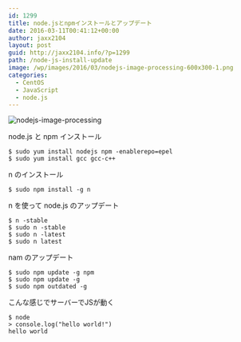 ```yaml
---
id: 1299
title: node.jsとnpmインストールとアップデート
date: 2016-03-11T00:41:12+00:00
author: jaxx2104
layout: post
guid: http://jaxx2104.info/?p=1299
path: /node-js-install-update
image: /wp/images/2016/03/nodejs-image-processing-600x300-1.png
categories:
  - CentOS
  - JavaScript
  - node.js
---
```

<img src="/images/2016/03/nodejs-image-processing-600x300.png" alt="nodejs-image-processing" class="img-rounded img-responsive aligncenter size-medium wp-image-1303" />

node.js と npm インストール
```
$ sudo yum install nodejs npm -enablerepo=epel
$ sudo yum install gcc gcc-c++
```

<!--more-->

n のインストール
```
$ sudo npm install -g n
```

n を使って node.js のアップデート
```
$ n -stable
$ sudo n -stable
$ sudo n -latest
$ sudo n latest
```

nam のアップデート
```
$ sudo npm update -g npm
$ sudo npm update -g
$ sudo npm outdated -g
```

こんな感じでサーバーでJSが動く

```
$ node
> console.log("hello world!")
hello world
```
